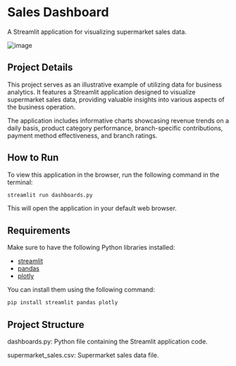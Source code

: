 # Sales Dashboard

A Streamlit application for visualizing supermarket sales data.

![image](https://github.com/thiagomv-ca/Dashboard-with-Python/assets/13485125/28663259-3a9a-4d7e-a92d-5119fb7a16f8)


## Project Details
This project serves as an illustrative example of utilizing data for business analytics. It features a Streamlit application designed to visualize supermarket sales data, providing valuable insights into various aspects of the business operation. 

The application includes informative charts showcasing revenue trends on a daily basis, product category performance, branch-specific contributions, payment method effectiveness, and branch ratings.

## How to Run

To view this application in the browser, run the following command in the terminal:

```bash
streamlit run dashboards.py
```

This will open the application in your default web browser.

## Requirements
Make sure to have the following Python libraries installed:

- [streamlit](https://streamlit.io/)
- [pandas](https://pandas.pydata.org/)
- [plotly](https://plotly.com/python/)

You can install them using the following command:

```bash
pip install streamlit pandas plotly
```
## Project Structure

dashboards.py: Python file containing the Streamlit application code.

supermarket_sales.csv: Supermarket sales data file.


